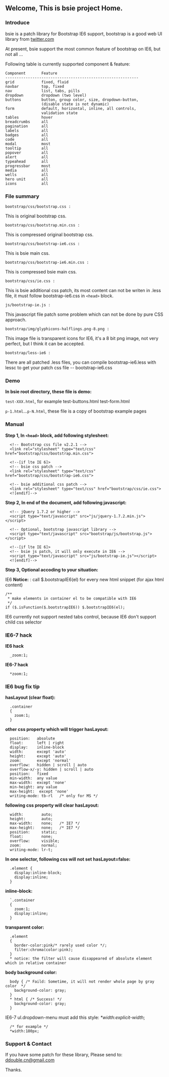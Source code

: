 ## Welcome, This is bsie project Home.

### Introduce
bsie is a patch library for Bootstrap IE6 support, bootstrap is a good web UI library from [twitter.com](http://twitter.github.com/bootstrap) 

At present, bsie support the most common feature of bootstrap on IE6, but not all ...

Following table is currently supported component & feature:
```
Component       Feature
-----------------------------------------------------------
grid            fixed, fluid
navbar          top, fixed
nav             list, tabs, pills
dropdown        dropdown (two level)
buttons         button, group color, size, dropdown-button, 
                (disable state is not dynamic)
form            default, horizontal, inline, all controls, 
                validation state
tables          hover
breadcrumbs     all
pagination      all
labels          all
badges          all
code            all
modal           most
tooltip         all
popover         all
alert           all
typeahead       all
progressbar     most
media           all
wells           all
hero unit       all
icons           all
```

### File summary


`bootstrap/css/bootstrap.css :`

  This is original bootstrap css.

`bootstrap/css/bootstrap.min.css :`

  This is compressed original bootstrap css.

`bootstrap/css/bootstrap-ie6.css :`

  This is bsie main css.

`bootstrap/css/bootstrap-ie6.min.css :`
  
  This is compressed bsie main css.

`bootstrap/css/ie.css :`
  
  This is bsie additional css patch, its most content can not be writen in .less file, it must follow bootstrap-ie6.css in `<head>` block.

`js/bootstrap-ie.js :`
  
  This javascript file patch some problem which can not be done by pure CSS approach.

`bootstrap/img/glyphicons-halflings.png-8.png :`
  
  This image file is transparent icons for IE6, it's a 8 bit png image, not very perfect, but I think it can be accepted.

`bootstrap/less-ie6 :`

  There are all patched .less files, you can compile bootstrap-ie6.less with lessc to get your patch css file -- bootstrap-ie6.css


### Demo

**In bsie root directory, these file is demo:**

`test-XXX.html`, for example test-buttons.html  test-form.html

`p-1.html`...`p-N.html`, these file is a copy of bootstrap example pages


### Manual

**Step 1, In `<head>` block, add following stylesheet:**
```
  <!-- Bootstrap css file v2.2.1 -->
  <link rel="stylesheet" type="text/css" href="bootstrap/css/bootstrap.min.css">

  <!--[if lte IE 6]>
  <!-- bsie css patch -->
  <link rel="stylesheet" type="text/css" href="bootstrap/css/bootstrap-ie6.css">

  <!-- bsie additional css patch -->
  <link rel="stylesheet" type="text/css" href="bootstrap/css/ie.css">
  <![endif]-->
```
**Step 2, In end of the document, add following javascript:**
```
  <!-- jQuery 1.7.2 or higher -->
  <script type="text/javascript" src="js/jquery-1.7.2.min.js"></script>

  <!-- Optional, bootstrap javascript library -->
  <script type="text/javascript" src="bootstrap/js/bootstrap.js"></script>
  
  <!--[if lte IE 6]>
  <!-- bsie js patch, it will only execute in IE6 -->
  <script type="text/javascript" src="js/bootstrap-ie.js"></script>
  <![endif]-->
```

**Step 3, Optional accoding to your situation:**
  
IE6   **Notice:** : call $.bootstrapIE6(el) for every new html snippet (for ajax html content)
```    
/**
 * make elements in container el to be compatible with IE6
 */
if ($.isFunction($.bootstrapIE6)) $.bootstrapIE6(el);
```

IE6    currently not support nested tabs control, because IE6 don't support child css selector 


### IE6-7 hack

**IE6 hack**
```
  _zoom:1;
```
**IE6-7 hack**
```
  *zoom:1;
```

### IE6 bug fix tip

**hasLayout (clear float):**
```
  .container 
  { 
    zoom:1; 
  }
```

**other css property which will trigger hasLayout:**
```  
  position:   absolute
  float:      left | right
  display:    inline-block
  width:      except 'auto'
  height:     except 'auto'
  zoom:       except 'normal'
  overflow:   hidden | scroll | auto
  overflow-x/-y: hidden | scroll | auto
  position:   fixed
  min-width:  any value
  max-width:  except 'none'
  min-height: any value
  max-height:  except 'none'
  writing-mode: tb-rl   /* only for MS */
```
  
**following css property will clear hasLayout:**
```  
  width:        auto;
  height:       auto;
  max-width:    none;   /* IE7 */
  max-height:   none;   /* IE7 */
  position:     static;
  float:        none;
  overflow:     visible;
  zoom:         normal;
  writing-mode: lr-t;
```

**In one selector, following css will not set hasLayout=false:**
```
  .element {
    display:inline-block;
    display:inline;
  }
```

**inline-block:**
```
  `.container 
  { 
    zoom:1; 
    display:inline;
  }
```

**transparent color:**
```
  .element
  {
    border-color:pink/* rarely used color */;
    filter:chroma(color:pink);
  }
  * notice: the filter will cause disappeared of absolute element which in relative container
```

**body background color:**
```
  body { /* Faild: Sometime, it will not render whole page by gray color  */
    background-color: gray;
  }
  * html { /* Success! */
    background-color: gray;
  }
```

IE6-7  ul.dropdown-menu must add this style: _*width:explicit-width_;
```
  /* for example */
  *width:180px;
```

### Support & Contact

If you have some patch for these library, Please send to:
ddouble.cn@gmail.com

Thanks.

